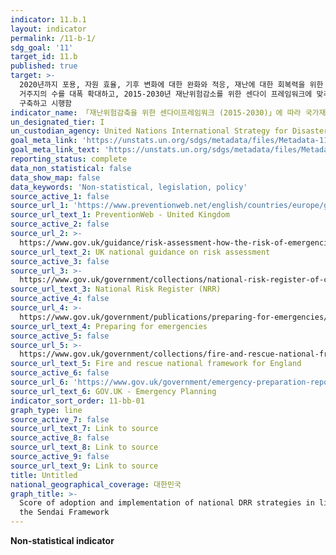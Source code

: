 ```yaml
---
indicator: 11.b.1
layout: indicator
permalink: /11-b-1/
sdg_goal: '11'
target_id: 11.b
published: true
target: >-
  2020년까지 포용, 자원 효율, 기후 변화에 대한 완화와 적응, 재난에 대한 회복력을 위한 통합 정책 및 계획을 채택, 시행하는 도시와
  거주지의 수를 대폭 확대하고, 2015-2030년 재난위험감소를 위한 센다이 프레임워크에 맞추어 모든 수준에서의 통합적인 재난위기관리를
  구축하고 시행함
indicator_name: 「재난위험감축을 위한 센다이프레임워크 (2015-2030)」에 따라 국가재난위험감축전략을 채택하고 이행하는 국가의 수
un_designated_tier: I
un_custodian_agency: United Nations International Strategy for Disaster Reduction (UNISDR)
goal_meta_link: 'https://unstats.un.org/sdgs/metadata/files/Metadata-11-0B-01.pdf'
goal_meta_link_text: 'https://unstats.un.org/sdgs/metadata/files/Metadata-11-0B-01.pdf'
reporting_status: complete
data_non_statistical: false
data_show_map: false
data_keywords: 'Non-statistical, legislation, policy'
source_active_1: false
source_url_1: 'https://www.preventionweb.net/english/countries/europe/gbr/'
source_url_text_1: PreventionWeb - United Kingdom
source_active_2: false
source_url_2: >-
  https://www.gov.uk/guidance/risk-assessment-how-the-risk-of-emergencies-in-the-uk-is-assessed#local-risk-assessment-and-community-risk-registers
source_url_text_2: UK national guidance on risk assessment
source_active_3: false
source_url_3: >-
  https://www.gov.uk/government/collections/national-risk-register-of-civil-emergencies
source_url_text_3: National Risk Register (NRR)
source_active_4: false
source_url_4: >-
  https://www.gov.uk/government/publications/preparing-for-emergencies/preparing-for-emergencies
source_url_text_4: Preparing for emergencies
source_active_5: false
source_url_5: >-
  https://www.gov.uk/government/collections/fire-and-rescue-national-framework-for-england
source_url_text_5: Fire and rescue national framework for England
source_active_6: false
source_url_6: 'https://www.gov.uk/government/emergency-preparation-reponse-and-recovery'
source_url_text_6: GOV.UK - Emergency Planning
indicator_sort_order: 11-bb-01
graph_type: line
source_active_7: false
source_url_text_7: Link to source
source_active_8: false
source_url_text_8: Link to source
source_active_9: false
source_url_text_9: Link to source
title: Untitled
national_geographical_coverage: 대한민국
graph_title: >-
  Score of adoption and implementation of national DRR strategies in line with
  the Sendai Framework
---
```

**Non-statistical indicator**
